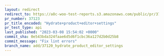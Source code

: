 ```yaml
---
layout: redirect
redirect_to: https://a8c-woo-test-reports.s3.amazonaws.com/public/pr/37123/api/index.html
pr_number: 37123
pr_title_encoded: "Hydrate+product+editor+settings"
pr_test_type: api
last_published: "2023-03-08 15:54:02 +0000"
commit_sha: 0e543bda324faae6d5d6f1cbc36a127d2b0d25b8
commit_message: "Fix lint errors"
branch_name: add/37120_hydrate_product_editor_settings
---
```

